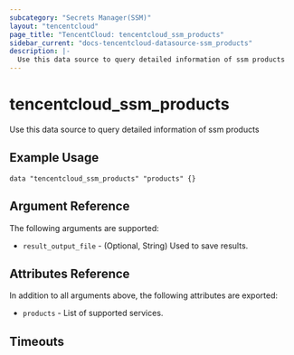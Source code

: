 ```yaml
---
subcategory: "Secrets Manager(SSM)"
layout: "tencentcloud"
page_title: "TencentCloud: tencentcloud_ssm_products"
sidebar_current: "docs-tencentcloud-datasource-ssm_products"
description: |-
  Use this data source to query detailed information of ssm products
---
```


# tencentcloud_ssm_products

Use this data source to query detailed information of ssm products

## Example Usage

```hcl
data "tencentcloud_ssm_products" "products" {}
```

## Argument Reference

The following arguments are supported:

* `result_output_file` - (Optional, String) Used to save results.

## Attributes Reference

In addition to all arguments above, the following attributes are exported:

* `products` - List of supported services.


## Timeouts

<no value>


